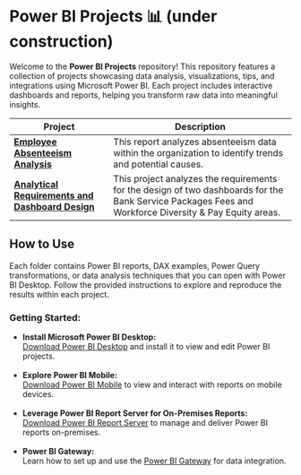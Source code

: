 # Power BI Projects 📊 (under construction)

<p>
Welcome to the <strong> Power BI Projects</strong> repository! This repository features a collection of projects showcasing data analysis, visualizations, tips, and integrations using Microsoft Power BI. Each project includes interactive dashboards and reports, helping you transform raw data into meaningful insights.
</p>

<table>
  <thead>
    <tr>
      <th>Project</th>
      <th>Description</th>
    </tr>
  </thead>
  <tbody>
    <tr>
      <td><a href="Absenteeism_Analysis_Report"><strong>Employee Absenteeism Analysis</strong></a></td>
      <td>This report analyzes absenteeism data within the organization to identify trends and potential causes.</td>
    </tr>
     <tr>
      <td><a href="Analytical_Requirements"><strong>Analytical Requirements and Dashboard Design</strong></a></td>
      <td>This project analyzes the requirements for the design of two dashboards for the Bank Service Packages Fees and Workforce Diversity & Pay Equity areas.</td>
    </tr>
  </tbody>
</table>

<h2>How to Use</h2>
<p>
Each folder contains Power BI reports, DAX examples, Power Query transformations, or data analysis techniques that you can open with Power BI Desktop. Follow the provided instructions to explore and reproduce the results within each project.
</p>

<h3>Getting Started:</h3>
<ul>
    <li>
        <strong>Install Microsoft Power BI Desktop:</strong><br>
        <a href="https://powerbi.microsoft.com/en-us/desktop/" target="_blank">Download Power BI Desktop</a> and install it to view and edit Power BI projects.
    </li>
    <br>
    <li>
        <strong>Explore Power BI Mobile:</strong><br>
        <a href="https://powerbi.microsoft.com/en-us/mobile/" target="_blank">Download Power BI Mobile</a> to view and interact with reports on mobile devices.
    </li>
    <br>
    <li>
        <strong>Leverage Power BI Report Server for On-Premises Reports:</strong><br>
        <a href="https://powerbi.microsoft.com/en-us/report-server/" target="_blank">Download Power BI Report Server</a> to manage and deliver Power BI reports on-premises.
    </li>
    <br>
    <li>
        <strong>Power BI Gateway:</strong><br>
        Learn how to set up and use the <a href="https://docs.microsoft.com/en-us/power-bi/connect-data/service-gateway-onprem" target="_blank">Power BI Gateway</a> for data integration.
    </li>
</ul>

